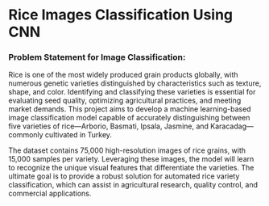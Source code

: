 <h1>Rice Images Classification Using CNN</h1>
<h3>Problem Statement for Image Classification:</h3>
<p>Rice is one of the most widely produced grain products globally, with numerous genetic varieties distinguished by characteristics such as texture, shape, and color. Identifying and classifying these varieties is essential for evaluating seed quality, optimizing agricultural practices, and meeting market demands. This project aims to develop a machine learning-based image classification model capable of accurately distinguishing between five varieties of rice—Arborio, Basmati, Ipsala, Jasmine, and Karacadag—commonly cultivated in Turkey.</p>
<p>The dataset contains 75,000 high-resolution images of rice grains, with 15,000 samples per variety. Leveraging these images, the model will learn to recognize the unique visual features that differentiate the varieties. The ultimate goal is to provide a robust solution for automated rice variety classification, which can assist in agricultural research, quality control, and commercial applications.</p>
